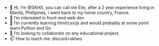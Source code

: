 - 👋 Hi, I’m @SKHX, you can call me Elie, after a 2 year experience living in Manila, Phillipines, i went back to my home country, France.
- 👀 I’m interested in front-end web dev
- 🌱 I’m currently learning html/css/js and would probably at some point learn Python and Go
- 💞️ I’m looking to collaborate on any educational project.
- 📫 How to reach me: discord>skheo
